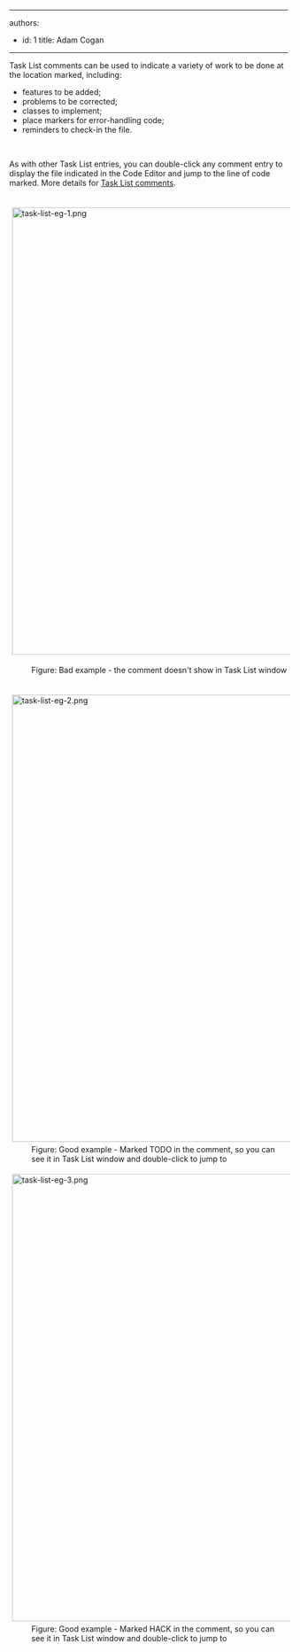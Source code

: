 

---
authors:
  - id: 1
    title: Adam Cogan
---




<span class='intro'> <p>​​Task List comments can be used to indicate a variety of work to be done at the location marked, including&#58;<br></p><ul><li>features to be added;<br></li><li>problems to be corrected;</li><li>classes to implement;</li><li>place markers for error-handling code;</li><li>reminders to check-in the file. <br></li></ul><br> </span>

<p>As with other Task List entries, you can double-click any comment entry to display the file indicated in the Code Editor and jump to the line of code marked. More details for&#160;<a href="https&#58;//www.ssw.com.au/SSW/Redirect/MSDN2/TaskListcomments.htm">Task List comments</a>.<br><br></p><p><img src="/SiteAssets/create-task-list-comments-for-your-code/task-list-eg-1.png" alt="task-list-eg-1.png" style="margin&#58;5px;width&#58;808px;" /><br></p><dl class="badImage"><dd>​​Figure&#58; Bad example - the comment doesn't show in Task List window<br></dd></dl><dl class="goodImage"><dt>​<img src="/SiteAssets/create-task-list-comments-for-your-code/task-list-eg-2.png" alt="task-list-eg-2.png" style="margin&#58;5px;width&#58;808px;" /><br></dt><dd>Figure&#58; Good example - Marked TODO in the comment, so you can see it in&#160;Task List&#160;window and double-click to jump to​<br></dd></dl><dl class="goodImage"><dt><img src="/SiteAssets/create-task-list-comments-for-your-code/task-list-eg-3.png" alt="task-list-eg-3.png" style="margin&#58;5px;width&#58;808px;" /><br></dt><dd>Figure&#58; Good example - Marked HACK in the comment, so you can see it in&#160;Task List&#160;window and double-click to jump to</dd></dl><br>


